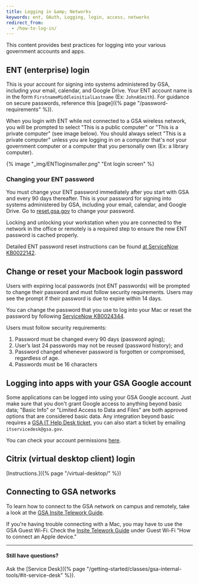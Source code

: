 ```yaml
---
title: Logging in &amp; Networks
keywords: ent, OAuth, Logging, login, access, networks
redirect_from:
  - /how-to-log-in/
---
```


This content provides best practices for logging into your various government
accounts and apps.

## ENT (enterprise) login

This is your account for signing into systems administered by GSA, including
your email, calendar, and Google Drive. Your ENT account name is in the form
`FirstnameMiddleinitialLastname` (Ex: `JohnASmith`). For guidance on secure
passwords, reference this [page]({% page "/password-requirements" %}).

When you login with ENT while not connected to a GSA wireless network, you will
be prompted to select "This is a public computer" or "This is a private
computer" (see image below). You should always select "This is a private
computer" unless you are logging in on a computer that's not your government
computer or a computer that you personally own (Ex: a library computer).

{% image "_img/ENTloginsmaller.png" "Ent login screen" %}

### Changing your ENT password

You must change your ENT password immediately after you start with GSA and every
90 days thereafter. This is your password for signing into systems administered
by GSA, including your email, calendar, and Google Drive. Go to
[reset.gsa.gov](https://reset.gsa.gov) to change your password.

Locking and unlocking your workstation when you are connected to the network in
the office or remotely is a required step to ensure the new ENT password
is cached properly.

Detailed ENT password reset instructions can be found
[at ServiceNow KB0022142](https://gsa.servicenowservices.com/sp?sys_kb_id=5b0981db1b8c6d50566763dbe54bcbcc&id=kb_article_view&sysparm_rank=4&sysparm_tsqueryId=117ba05ddb094610835a4a391396194e).

## Change or reset your Macbook login password

Users with expiring local passwords (not ENT passwords) will be prompted to
change their password and must follow security requirements. Users may see the prompt if their password is due to expire within 14 days. 

You can change the password that you use to log into your Mac or reset the
password by following
[ServiceNow KB0024344](https://gsa.servicenowservices.com/sp/?sys_kb_id=361130c11b2829109fffa93be54bcba8&id=kb_article_view&sysparm_rank=1&sysparm_tsqueryId=220b62411b04fd90164442ecac4bcb7d).

Users must follow security requirements:

1. Password must be changed every 90 days (password aging);
1. User’s last 24 passwords may not be reused (password history); and
1. Password changed whenever password is forgotten or compromised, regardless of
   age.
1. Passwords must be 16 characters

## Logging into apps with your GSA Google account

Some applications can be logged into using your GSA Google account. Just make
sure that you don't grant Google access to anything beyond basic data; "Basic
Info" or "Limited Access to Data and Files" are both approved options that are
considered basic data. Any integration beyond basic requires a
[GSA IT Help Desk ticket](https://servicedesk.gsa.gov), you can also start a
ticket by emailing `itservicedesk@gsa.gov`.

You can check your account permissions
[here](https://myaccount.google.com/permissions).

## Citrix (virtual desktop client) login

[Instructions.]({% page "/virtual-desktop/" %})


## Connecting to GSA networks

To learn how to connect to the GSA network on campus and remotely, take a look
at the
[GSA Insite Telework Guide](https://insite.gsa.gov/employee-resources/information-technology/telework).

If you're having trouble connecting with a Mac, you may have to use the GSA Guest Wi-Fi. Check the [Insite Telework Guide](https://insite.gsa.gov/employee-resources/information-technology/telework/enterprise-wifi#guestwifi) under Guest Wi-Fi "How to connect an Apple device."

---

#### Still have questions?

Ask the [Service
Desk]({% page "/getting-started/classes/gsa-internal-tools/#it-service-desk" %}).

